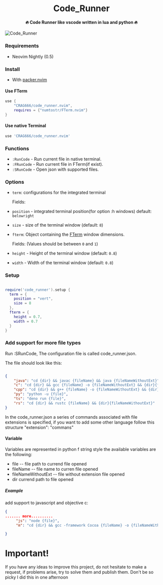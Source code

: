 <h1 align='center'>Code_Runner</h1>

<h4 align='center'>🔥 Code Runner like vscode written in lua and python 🔥</h4>

![Code_Runner](https://i.ibb.co/XX43DDs/2021-04-26-00-34.png "Code Runner with python")

### Requirements

-   Neovim Nightly (0.5)

### Install

-   With [packer.nvim](https://github.com/wbthomason/packer.nvim)


#### Use FTerm
```lua
use {
    "CRAG666/code_runner.nvim",
    requires = {"numtostr/FTerm.nvim"}
}
```

#### Use native Terminal
```lua
use 'CRAG666/code_runner.nvim'
```

### Functions

-   `:RunCode` - Run current file in native terminal.
-   `:FRunCode` - Run current file in FTerm(if exist).
-   `:SRunCode` - Open json  with supported files.


### Options

-   `term`: configurations for the integrated terminal

    Fields:
  
  - `position` - integrated terminal position(for option :h windows) default: `belowright`
  
  - `size` - size of the terminal window (default: `8`)
  

  
-   `fterm`: Object containing the [FTerm](https://github.com/numToStr/FTerm.nvim) window dimensions.

    Fields: (Values should be between `0` and `1`)
  -   `height` - Height of the terminal window (default: `0.8`)
  -   `width` - Width of the terminal window (default: `0.8`)


### Setup

```lua

require('code_runner').setup {
  term = {
    position = "vert",
    size = 8
  },
  fterm = {
    height = 0.7,
    width = 0.7
  }
}

```


### Add support for more file types
Run :SRunCode, The configuration file is called code_runner.json.

The file should look like this:

```` json

{
    "java": "cd {dir} && javac {fileName} && java {fileNameWithoutExt}",
    "c": "cd {dir} && gcc {fileName} -o {fileNameWithoutExt} && {dir}{fileNameWithoutExt}",
    "cpp": "cd {dir} && g++ {fileName} -o {fileNameWithoutExt} && {dir}{fileNameWithoutExt}",
    "py": "python -u {file}",
    "ts": "deno run {file}",
    "rs": "cd {dir} && rustc {fileName} && {dir}{fileNameWithoutExt}"
}

````

In the code_runner.json a series of commands associated with file extensions is specified, if you want to add some other language follow this structure "extension": "commans"

#### Variable

Variables are represented in python f string style
the available variables are the following:

  * file  -- file path to currend file opened
  * fileName  -- file name to curren file opened
  * fileNameWithoutExt  -- file without extension file opened
  * dir  currend path to file opened

##### Example

add support to javascript and objective c:

```` json
{
....... more..........
     "js": "node {file}",
     "m": "cd {dir} && gcc -framework Cocoa {fileName} -o {fileNameWithoutExt} && {dir}{fileNameWithoutExt}"

}
````
# Important!
If you have any ideas to improve this project, do not hesitate to make a request, if problems arise, try to solve them and publish them. Don't be so picky I did this in one afternoon